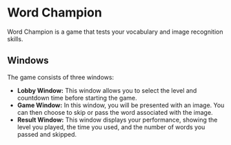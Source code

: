 # Word Champion

Word Champion is a game that tests your vocabulary and image recognition skills.

## Windows

The game consists of three windows:

*   **Lobby Window:** This window allows you to select the level and countdown time before starting the game.
*   **Game Window:** In this window, you will be presented with an image. You can then choose to skip or pass the word associated with the image.
*   **Result Window:** This window displays your performance, showing the level you played, the time you used, and the number of words you passed and skipped.
